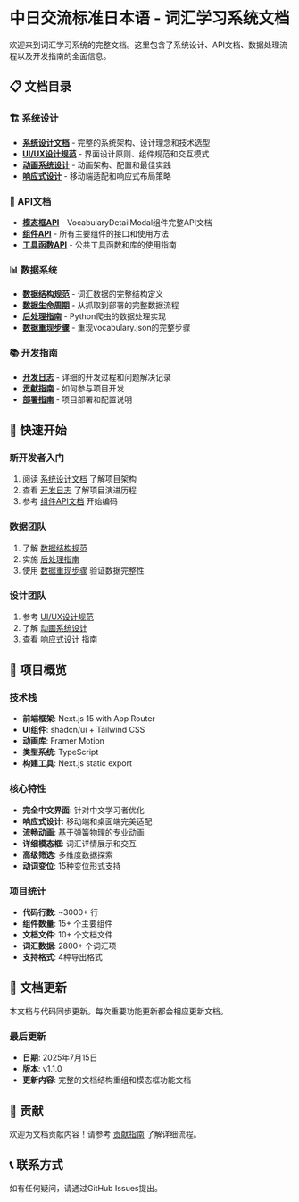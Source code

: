 # 中日交流标准日本语 - 词汇学习系统文档

欢迎来到词汇学习系统的完整文档。这里包含了系统设计、API文档、数据处理流程以及开发指南的全面信息。

## 📋 文档目录

### 🏗️ 系统设计
- [**系统设计文档**](design/system-design.md) - 完整的系统架构、设计理念和技术选型
- [**UI/UX设计规范**](design/ui-design.md) - 界面设计原则、组件规范和交互模式
- [**动画系统设计**](design/animation-system.md) - 动画架构、配置和最佳实践
- [**响应式设计**](design/responsive-design.md) - 移动端适配和响应式布局策略

### 🔧 API文档
- [**模态框API**](api/modal-api.md) - VocabularyDetailModal组件完整API文档
- [**组件API**](api/components-api.md) - 所有主要组件的接口和使用方法
- [**工具函数API**](api/utilities-api.md) - 公共工具函数和库的使用指南

### 📊 数据系统
- [**数据结构规范**](data/data-structure.md) - 词汇数据的完整结构定义
- [**数据生命周期**](data/data-lifecycle.md) - 从抓取到部署的完整数据流程
- [**后处理指南**](data/post-processing-guide.md) - Python爬虫的数据处理实现
- [**数据重现步骤**](data/reproduction-steps.md) - 重现vocabulary.json的完整步骤

### 📚 开发指南
- [**开发日志**](DEVELOPMENT_LOG.md) - 详细的开发过程和问题解决记录
- [**贡献指南**](CONTRIBUTING.md) - 如何参与项目开发
- [**部署指南**](DEPLOYMENT.md) - 项目部署和配置说明

## 🚀 快速开始

### 新开发者入门
1. 阅读 [系统设计文档](design/system-design.md) 了解项目架构
2. 查看 [开发日志](DEVELOPMENT_LOG.md) 了解项目演进历程
3. 参考 [组件API文档](api/components-api.md) 开始编码

### 数据团队
1. 了解 [数据结构规范](data/data-structure.md)
2. 实施 [后处理指南](data/post-processing-guide.md)
3. 使用 [数据重现步骤](data/reproduction-steps.md) 验证数据完整性

### 设计团队
1. 参考 [UI/UX设计规范](design/ui-design.md)
2. 了解 [动画系统设计](design/animation-system.md)
3. 查看 [响应式设计](design/responsive-design.md) 指南

## 📖 项目概览

### 技术栈
- **前端框架**: Next.js 15 with App Router
- **UI组件**: shadcn/ui + Tailwind CSS
- **动画库**: Framer Motion
- **类型系统**: TypeScript
- **构建工具**: Next.js static export

### 核心特性
- **完全中文界面**: 针对中文学习者优化
- **响应式设计**: 移动端和桌面端完美适配
- **流畅动画**: 基于弹簧物理的专业动画
- **详细模态框**: 词汇详情展示和交互
- **高级筛选**: 多维度数据探索
- **动词变位**: 15种变位形式支持

### 项目统计
- **代码行数**: ~3000+ 行
- **组件数量**: 15+ 个主要组件
- **文档文件**: 10+ 个文档文件
- **词汇数据**: 2800+ 个词汇项
- **支持格式**: 4种导出格式

## 🔄 文档更新

本文档与代码同步更新。每次重要功能更新都会相应更新文档。

### 最后更新
- **日期**: 2025年7月15日
- **版本**: v1.1.0
- **更新内容**: 完整的文档结构重组和模态框功能文档

## 🤝 贡献

欢迎为文档贡献内容！请参考 [贡献指南](CONTRIBUTING.md) 了解详细流程。

## 📞 联系方式

如有任何疑问，请通过GitHub Issues提出。
